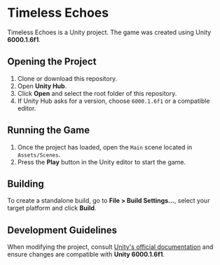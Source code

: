 # Timeless Echoes

Timeless Echoes is a Unity project. The game was created using Unity **6000.1.6f1**.

## Opening the Project

1. Clone or download this repository.
2. Open **Unity Hub**.
3. Click **Open** and select the root folder of this repository.
4. If Unity Hub asks for a version, choose `6000.1.6f1` or a compatible editor.

## Running the Game

1. Once the project has loaded, open the `Main` scene located in `Assets/Scenes`.
2. Press the **Play** button in the Unity editor to start the game.

## Building

To create a standalone build, go to **File > Build Settings...**, select your target platform and click **Build**.

## Development Guidelines

When modifying the project, consult [Unity's official documentation](https://docs.unity3d.com) and ensure changes are compatible with **Unity 6000.1.6f1**.
